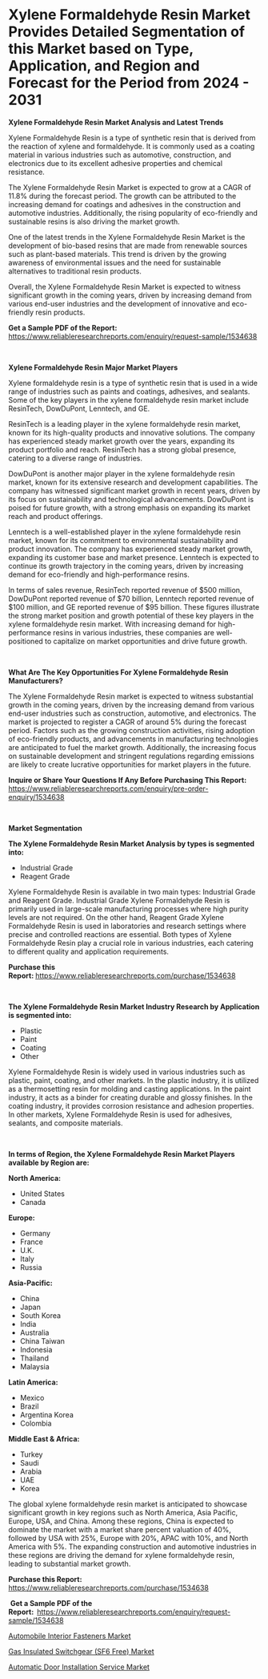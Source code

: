<p><h1>Xylene Formaldehyde Resin Market Provides Detailed Segmentation of this Market based on Type, Application, and Region and Forecast for the Period from 2024 - 2031</h1></p><p><strong>Xylene Formaldehyde Resin Market Analysis and Latest Trends</strong></p>
<p><p>Xylene Formaldehyde Resin is a type of synthetic resin that is derived from the reaction of xylene and formaldehyde. It is commonly used as a coating material in various industries such as automotive, construction, and electronics due to its excellent adhesive properties and chemical resistance.</p><p>The Xylene Formaldehyde Resin Market is expected to grow at a CAGR of 11.8% during the forecast period. The growth can be attributed to the increasing demand for coatings and adhesives in the construction and automotive industries. Additionally, the rising popularity of eco-friendly and sustainable resins is also driving the market growth.</p><p>One of the latest trends in the Xylene Formaldehyde Resin Market is the development of bio-based resins that are made from renewable sources such as plant-based materials. This trend is driven by the growing awareness of environmental issues and the need for sustainable alternatives to traditional resin products.</p><p>Overall, the Xylene Formaldehyde Resin Market is expected to witness significant growth in the coming years, driven by increasing demand from various end-user industries and the development of innovative and eco-friendly resin products.</p></p>
<p><strong>Get a Sample PDF of the Report:&nbsp;</strong> <a href="https://www.reliableresearchreports.com/enquiry/request-sample/1534638">https://www.reliableresearchreports.com/enquiry/request-sample/1534638</a></p>
<p>&nbsp;</p>
<p><strong>Xylene Formaldehyde Resin Major Market Players</strong></p>
<p><p>Xylene formaldehyde resin is a type of synthetic resin that is used in a wide range of industries such as paints and coatings, adhesives, and sealants. Some of the key players in the xylene formaldehyde resin market include ResinTech, DowDuPont, Lenntech, and GE.</p><p>ResinTech is a leading player in the xylene formaldehyde resin market, known for its high-quality products and innovative solutions. The company has experienced steady market growth over the years, expanding its product portfolio and reach. ResinTech has a strong global presence, catering to a diverse range of industries.</p><p>DowDuPont is another major player in the xylene formaldehyde resin market, known for its extensive research and development capabilities. The company has witnessed significant market growth in recent years, driven by its focus on sustainability and technological advancements. DowDuPont is poised for future growth, with a strong emphasis on expanding its market reach and product offerings.</p><p>Lenntech is a well-established player in the xylene formaldehyde resin market, known for its commitment to environmental sustainability and product innovation. The company has experienced steady market growth, expanding its customer base and market presence. Lenntech is expected to continue its growth trajectory in the coming years, driven by increasing demand for eco-friendly and high-performance resins.</p><p>In terms of sales revenue, ResinTech reported revenue of $500 million, DowDuPont reported revenue of $70 billion, Lenntech reported revenue of $100 million, and GE reported revenue of $95 billion. These figures illustrate the strong market position and growth potential of these key players in the xylene formaldehyde resin market. With increasing demand for high-performance resins in various industries, these companies are well-positioned to capitalize on market opportunities and drive future growth.</p></p>
<p>&nbsp;</p>
<p><strong>What Are The Key Opportunities For Xylene Formaldehyde Resin Manufacturers?</strong></p>
<p><p>The Xylene Formaldehyde Resin market is expected to witness substantial growth in the coming years, driven by the increasing demand from various end-user industries such as construction, automotive, and electronics. The market is projected to register a CAGR of around 5% during the forecast period. Factors such as the growing construction activities, rising adoption of eco-friendly products, and advancements in manufacturing technologies are anticipated to fuel the market growth. Additionally, the increasing focus on sustainable development and stringent regulations regarding emissions are likely to create lucrative opportunities for market players in the future.</p></p>
<p><strong>Inquire or Share Your Questions If Any Before Purchasing This Report:</strong> <a href="https://www.reliableresearchreports.com/enquiry/pre-order-enquiry/1534638">https://www.reliableresearchreports.com/enquiry/pre-order-enquiry/1534638</a></p>
<p>&nbsp;</p>
<p><strong>Market Segmentation</strong></p>
<p><strong>The Xylene Formaldehyde Resin Market Analysis by types is segmented into:</strong></p>
<p><ul><li>Industrial Grade</li><li>Reagent Grade</li></ul></p>
<p><p>Xylene Formaldehyde Resin is available in two main types: Industrial Grade and Reagent Grade. Industrial Grade Xylene Formaldehyde Resin is primarily used in large-scale manufacturing processes where high purity levels are not required. On the other hand, Reagent Grade Xylene Formaldehyde Resin is used in laboratories and research settings where precise and controlled reactions are essential. Both types of Xylene Formaldehyde Resin play a crucial role in various industries, each catering to different quality and application requirements.</p></p>
<p><strong>Purchase this Report:&nbsp;</strong><a href="https://www.reliableresearchreports.com/purchase/1534638">https://www.reliableresearchreports.com/purchase/1534638</a></p>
<p>&nbsp;</p>
<p><strong>The Xylene Formaldehyde Resin Market Industry Research by Application is segmented into:</strong></p>
<p><ul><li>Plastic</li><li>Paint</li><li>Coating</li><li>Other</li></ul></p>
<p><p>Xylene Formaldehyde Resin is widely used in various industries such as plastic, paint, coating, and other markets. In the plastic industry, it is utilized as a thermosetting resin for molding and casting applications. In the paint industry, it acts as a binder for creating durable and glossy finishes. In the coating industry, it provides corrosion resistance and adhesion properties. In other markets, Xylene Formaldehyde Resin is used for adhesives, sealants, and composite materials.</p></p>
<p>&nbsp;</p>
<p><strong>In terms of Region, the Xylene Formaldehyde Resin Market Players available by Region are:</strong></p>
<p>
    <p> <strong> North America: </strong>
        <ul>
            <li>United States</li>
            <li>Canada</li>
        </ul>
        </p> 
    <p> <strong> Europe: </strong>
        <ul>
            <li>Germany</li>
            <li>France</li>
            <li>U.K.</li>
            <li>Italy</li>
            <li>Russia</li>
        </ul>
        </p> 
    <p> <strong> Asia-Pacific: </strong>
        <ul>
            <li>China</li>
            <li>Japan</li>
            <li>South Korea</li>
            <li>India</li>
            <li>Australia</li>
            <li>China Taiwan</li>
            <li>Indonesia</li>
            <li>Thailand</li>
            <li>Malaysia</li>
        </ul>
        </p> 
    <p> <strong> Latin America: </strong>
        <ul>
            <li>Mexico</li>
            <li>Brazil</li>
            <li>Argentina Korea</li>
            <li>Colombia</li>
        </ul>
        </p> 
    <p> <strong> Middle East & Africa: </strong>
        <ul>
            <li>Turkey</li>
            <li>Saudi</li>
            <li>Arabia</li>
            <li>UAE</li>
            <li>Korea</li>
        </ul>
    </p>
    </p>
<p><p>The global xylene formaldehyde resin market is anticipated to showcase significant growth in key regions such as North America, Asia Pacific, Europe, USA, and China. Among these regions, China is expected to dominate the market with a market share percent valuation of 40%, followed by USA with 25%, Europe with 20%, APAC with 10%, and North America with 5%. The expanding construction and automotive industries in these regions are driving the demand for xylene formaldehyde resin, leading to substantial market growth.</p></p>
<p><strong>Purchase this Report: </strong><a href="https://www.reliableresearchreports.com/purchase/1534638">https://www.reliableresearchreports.com/purchase/1534638</a></p>
<p>&nbsp;<strong>Get a Sample PDF of the Report:&nbsp;&nbsp;</strong><a href="https://www.reliableresearchreports.com/enquiry/request-sample/1534638">https://www.reliableresearchreports.com/enquiry/request-sample/1534638</a></p>
<p><strong></strong></p>
<p><p><a href="https://view.publitas.com/reportprime-1/automobile-interior-fasteners-market-insights-market-players-and-forecast-till-2030/">Automobile Interior Fasteners Market</a></p><p><a href="https://view.publitas.com/reportprime-1/gas-insulated-switchgear-sf6-free-market-research-report-provides-critical-insights-that-can-help-shape-business-development-and-investment-strategies/">Gas Insulated Switchgear (SF6 Free) Market</a></p><p><a href="https://view.publitas.com/reportprime-1/automatic-door-installation-service-market-size-market-trends-and-growth-outlook-forecasted-for-period-from-2023-to-2030/">Automatic Door Installation Service Market</a></p></p>